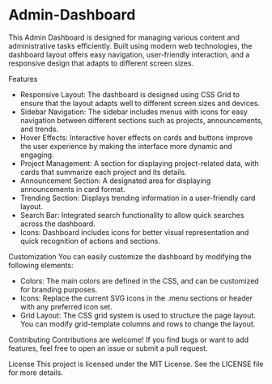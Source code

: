 # Admin-Dashboard
 
This Admin Dashboard is designed for managing various content and administrative tasks efficiently. Built using modern web technologies, the dashboard layout offers easy navigation, user-friendly interaction, and a responsive design that adapts to different screen sizes.

Features
- Responsive Layout: The dashboard is designed using CSS Grid to ensure that the layout adapts well to different screen sizes and devices.
- Sidebar Navigation: The sidebar includes menus with icons for easy navigation between different sections such as projects, announcements, and trends.
- Hover Effects: Interactive hover effects on cards and buttons improve the user experience by making the interface more dynamic and engaging.
- Project Management: A section for displaying project-related data, with cards that summarize each project and its details.
- Announcement Section: A designated area for displaying announcements in card format.
- Trending Section: Displays trending information in a user-friendly card layout.
- Search Bar: Integrated search functionality to allow quick searches across the dashboard.
- Icons: Dashboard includes icons for better visual representation and quick recognition of actions and sections.

Customization
You can easily customize the dashboard by modifying the following elements:

- Colors: The main colors are defined in the CSS, and can be customized for branding purposes.
- Icons: Replace the current SVG icons in the .menu sections or header with any preferred icon set.
- Grid Layout: The CSS grid system is used to structure the page layout. You can modify grid-template columns and rows to change the layout.

Contributing
Contributions are welcome! If you find bugs or want to add features, feel free to open an issue or submit a pull request.

License
This project is licensed under the MIT License. See the LICENSE file for more details.